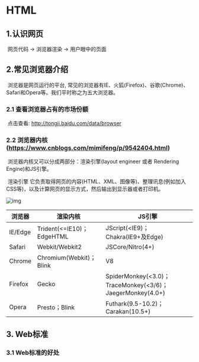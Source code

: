 # HTML

## 1.认识网页

​	网页代码 -> 浏览器渲染 -> 用户眼中的页面

## 2.常见浏览器介绍

​	浏览器是网页运行的平台, 常见的浏览器有IE、火狐(Firefox)、谷歌(Chrome)、Safari和Opera等。我们平时称之为五大浏览器。

### 2.1 查看浏览器占有的市场份额

​	点击查看: http://tongji.baidu.com/data/browser

### 2.2 浏览器内核(https://www.cnblogs.com/mimifeng/p/9542404.html)

​	浏览器内核又可以分成两部分：渲染引擎(layout engineer 或者 Rendering Engine)和JS引擎。

​	渲染引擎 它负责取得网页的内容(HTML、XML、图像等)、整理讯息(例如加入CSS等)，以及计算网页的显示方式，然后输出到显示器或者打印机。

![img](https://images2018.cnblogs.com/blog/406386/201808/406386-20180827151828294-885184104.gif)

| 浏览器  | 渲染内核                  | JS引擎                                                    |
| ------- | ------------------------- | --------------------------------------------------------- |
| IE/Edge | Trident(<=IE10)；EdgeHTML | JScript(<IE9)；Chakra(IE9+及Edge)                         |
| Safari  | Webkit/Webkit2            | JSCore/Nitro(4+)                                          |
| Chrome  | Chromium(Webkit)；Blink   | V8                                                        |
| Firefox | Gecko                     | SpiderMonkey(<3.0)；TraceMonkey(<3/6)；JaegerMonkey(4.0+) |
| Opera   | Presto；Blink             | Futhark(9.5-10.2)；Carakan(10.5+)                         |

## 3. Web标准

### 3.1 Web标准的好处

